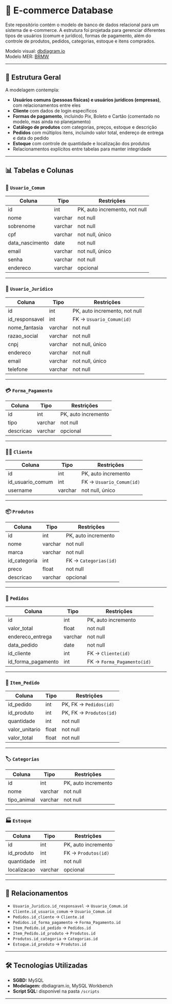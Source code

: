 # 🛒 E-commerce Database

Este repositório contém o modelo de banco de dados relacional para um sistema de e-commerce. A estrutura foi projetada para gerenciar diferentes tipos de usuários (comum e jurídico), formas de pagamento, além do controle de produtos, pedidos, categorias, estoque e itens comprados.

Modelo visual: [dbdiagram.io](https://dbdiagram.io/d/Projeto-Pet-Senai-6824d5045b2fc4582f9f8c42)   
Modelo MER: [BRMW](https://app.brmodeloweb.com/#!/publicview/682cc88d93035ccef6cfa6fe)

---

## 📐 Estrutura Geral

A modelagem contempla:

- **Usuários comuns (pessoas físicas) e usuários jurídicos (empresas)**, com relacionamentos entre eles
- **Cliente** com dados de login específicos
- **Formas de pagamento**, incluindo Pix, Boleto e Cartão (comentado no modelo, mas ainda no planejamento)
- **Catálogo de produtos** com categorias, preços, estoque e descrição
- **Pedidos** com múltiplos itens, incluindo valor total, endereço de entrega e data do pedido
- **Estoque** com controle de quantidade e localização dos produtos
- Relacionamentos explícitos entre tabelas para manter integridade

---

## 📊 Tabelas e Colunas

### 👤 `Usuario_Comum`

| Coluna          | Tipo         | Restrições                         |
|-----------------|--------------|------------------------------------|
| id              | int          | PK, auto incremento, not null      |
| nome            | varchar      | not null                           |
| sobrenome       | varchar      | not null                           |
| cpf             | varchar      | not null, único                    |
| data_nascimento | date         | not null                           |
| email           | varchar      | not null, único                    |
| senha           | varchar      | not null                           |
| endereco        | varchar      | opcional                           |

---

### 🏢 `Usuario_Juridico`

| Coluna         | Tipo     | Restrições                       |
|----------------|----------|----------------------------------|
| id             | int      | PK, auto incremento, not null    |
| id_responsavel | int      | FK → `Usuario_Comum(id)`         |
| nome_fantasia  | varchar  | not null                         |
| razao_social   | varchar  | not null                         |
| cnpj           | varchar  | not null, único                  |
| endereco       | varchar  | not null                         |
| email          | varchar  | not null, único                  |
| telefone       | varchar  | not null                         |

---

### 💳 `Forma_Pagamento`

| Coluna     | Tipo     | Restrições         |
|------------|----------|--------------------|
| id         | int      | PK, auto incremento|
| tipo       | varchar  | not null           |
| descricao  | varchar  | opcional           |

---

### 🧑‍💻 `Cliente`

| Coluna             | Tipo     | Restrições                            |
|--------------------|----------|---------------------------------------|
| id                 | int      | PK, auto incremento                   |
| id_usuario_comum   | int      | FK → `Usuario_Comum(id)`              |
| username           | varchar  | not null, único                       |

---

### 📦 `Produtos`

| Coluna     | Tipo     | Restrições                    |
|------------|----------|-------------------------------|
| id         | int      | PK, auto incremento           |
| nome       | varchar  | not null                      |
| marca      | varchar  | not null                      |
| id_categoria | int    | FK → `Categorias(id)`         |
| preco      | float    | not null                      |
| descricao  | varchar  | opcional                      |

---

### 🛒 `Pedidos`

| Coluna             | Tipo     | Restrições                            |
|--------------------|----------|---------------------------------------|
| id                 | int      | PK, auto incremento                   |
| valor_total        | float    | not null                              |
| endereco_entrega   | varchar  | not null                              |
| data_pedido        | date     | not null                              |
| id_cliente         | int      | FK → `Cliente(id)`                    |
| id_forma_pagamento | int      | FK → `Forma_Pagamento(id)`            |

---

### 📝 `Item_Pedido`

| Coluna             | Tipo     | Restrições                            |
|--------------------|----------|---------------------------------------|
| id_pedido          | int      | PK, FK → `Pedidos(id)`                |
| id_produto         | int      | PK, FK → `Produtos(id)`               |
| quantidade         | int      | not null                              |
| valor_unitario     | float    | not null                              |
| valor_total        | float    | not null                              |

---

### 🏷️ `Categorias`

| Coluna             | Tipo     | Restrições                            |
|--------------------|----------|---------------------------------------|
| id                 | int      | PK, auto incremento                   |
| nome               | varchar  | not null                              |
| tipo_animal        | varchar  | not null                              |

---

### 🏭 `Estoque`

| Coluna             | Tipo     | Restrições                            |
|--------------------|----------|---------------------------------------|
| id                 | int      | PK, auto incremento                   |
| id_produto         | int      | FK → `Produtos(id)`                   |
| quantidade         | int      | not null                              |
| localizacao        | varchar  | opcional                              |

---

## 🔗 Relacionamentos

- `Usuario_Juridico.id_responsavel` → `Usuario_Comum.id`
- `Cliente.id_usuario_comum` → `Usuario_Comum.id`
- `Pedidos.id_cliente` → `Cliente.id`
- `Pedidos.id_forma_pagamento` → `Forma_Pagamento.id`
- `Item_Pedido.id_pedido` → `Pedidos.id`
- `Item_Pedido.id_produto` → `Produtos.id`
- `Produtos.id_categoria` → `Categorias.id`
- `Estoque.id_produto` → `Produtos.id`

---

## 🛠️ Tecnologias Utilizadas

- **SGBD:** MySQL
- **Modelagem:** dbdiagram.io, MySQL Workbench
- **Script SQL:** disponível na pasta `/scripts`

---
